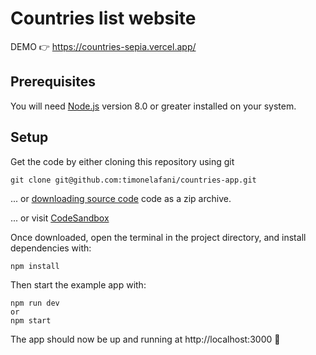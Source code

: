 #  Countries list website

DEMO 👉 https://countries-sepia.vercel.app/

## Prerequisites

You will need [Node.js](https://nodejs.org) version 8.0 or greater installed on your system.

## Setup

Get the code by either cloning this repository using git

```
git clone git@github.com:timonelafani/countries-app.git
```

... or [downloading source code](git@github.com:timonelafani/countries-app/archive/master.zip) code as a zip archive.

... or visit [CodeSandbox](https://6cw1u.sse.codesandbox.io/countries)

Once downloaded, open the terminal in the project directory, and install dependencies with:

```
npm install
```

Then start the example app with:

```
npm run dev
or
npm start
```

The app should now be up and running at http://localhost:3000 🚀
